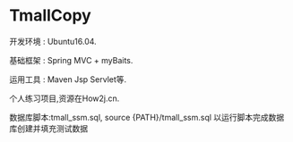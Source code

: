 # TmallCopy

开发环境 : Ubuntu16.04.     

基础框架 : Spring MVC + myBaits.      

运用工具 : Maven Jsp Servlet等.

个人练习项目,资源在How2j.cn.

数据库脚本:tmall_ssm.sql, 
	source {PATH}/tmall_ssm.sql 以运行脚本完成数据库创建并填充测试数据
